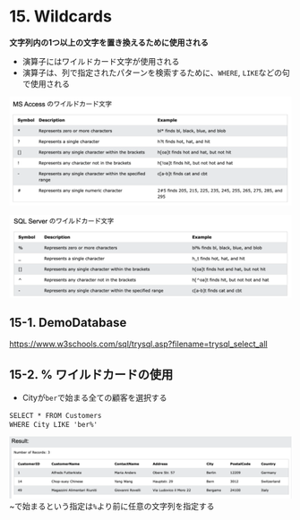 # 15. Wildcards
**文字列内の1つ以上の文字を置き換えるために使用される**
- 演算子にはワイルドカード文字が使用される
- 演算子は、列で指定されたパターンを検索するために、`WHERE`, `LIKE`などの句で使用される

![](2022-08-27-12-49-02.png)

![](2022-08-27-12-49-16.png)


## 15-1. DemoDatabase
https://www.w3schools.com/sql/trysql.asp?filename=trysql_select_all

## 15-2. % ワイルドカードの使用
- Cityが`ber`で始まる全ての顧客を選択する

```sql: %
SELECT * FROM Customers
WHERE City LIKE 'ber%'
```
![](2022-08-27-12-51-30.png)
~で始まるという指定は`%`より前に任意の文字列を指定する


